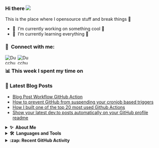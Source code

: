 ### Hi there <img src="https://media.giphy.com/media/hvRJCLFzcasrR4ia7z/giphy.gif" width="25px">

This is the place where I opensource stuff and break things 🐧

- 🐧 &nbsp;I’m currently working on something cool 🐧
- 🐧 &nbsp;I’m currently learning everything 🐧

### 🔗 &nbsp;Connect with me:

[<img align="left" alt="Ducchuy | YouTube" height="30" width="40" src="https://raw.githubusercontent.com/rahuldkjain/github-profile-readme-generator/master/src/images/icons/Social/youtube.svg" />][youtube]
[<img align="left" alt="Ducchuy | facebook" height="30" width="40" src="https://raw.githubusercontent.com/rahuldkjain/github-profile-readme-generator/master/src/images/icons/Social/facebook.svg" />][facebook]

<br />

### 📊 This week I spent my time on

<!--START_SECTION:waka-->
<!--END_SECTION:waka-->

### 📕 **Latest Blog Posts**

<!-- BLOG-POST-LIST:START -->
- [Blog Post Workflow GitHub Action](https://dev.to/gautamkrishnar/blog-post-workflow-github-action-1821)
- [How to prevent GitHub from suspending your cronjob based triggers](https://dev.to/gautamkrishnar/how-to-prevent-github-from-suspending-your-cronjob-based-triggers-knf)
- [How I built one of the top 20 most used Github Actions](https://www.gautamkrishnar.com/how-i-built-one-of-the-top-20-most-used-github-actions/)
- [Show your latest dev.to posts automatically on your GitHub profile readme](https://dev.to/gautamkrishnar/show-your-latest-dev-to-posts-automatically-in-your-github-profile-readme-3nk8)
<!-- BLOG-POST-LIST:END -->

<details>
  <summary><b>✨&nbsp;&nbsp;About&nbsp;Me</b></summary>
  <br/>

  I am a Student. 🐧

  ### My Project
  All of my projects are released as open-source on GitHub, this includes some of my GitHub trending projects:
  - [Comic website](https://github.com/onggiabayluon/comic-node-docker) - My first project using nodejs mongodb docker.
  - [Hotel website](https://github.com/onggiabayluon/quanlikhachsan) - School project using python mysql.
  - [⏩ &nbsp; and many more](https://github.com/onggiabayluon?tab=repositories) 
</details>

<details>
  <summary><b>🛠️&nbsp;&nbsp;Languages&nbsp;and&nbsp;Tools</b></summary>
  <br/>
  <p align="left"><a href="https://nodejs.org" target="_blank"> <img src="https://raw.githubusercontent.com/devicons/devicon/master/icons/nodejs/nodejs-original-wordmark.svg" alt="nodejs" width="40"/> </a>
  <a href="https://www.mongodb.com/" target="_blank"> <img src="https://raw.githubusercontent.com/devicons/devicon/master/icons/mongodb/mongodb-original-wordmark.svg" alt="mongodb" width="40"/> </a>
  <a href="https://expressjs.com" target="_blank"> <img src="https://raw.githubusercontent.com/devicons/devicon/master/icons/express/express-original-wordmark.svg" alt="express" width="40"/> </a>
  <a href="https://www.docker.com/" target="_blank"> <img src="https://raw.githubusercontent.com/devicons/devicon/master/icons/docker/docker-original-wordmark.svg" alt="docker" width="40"/> </a>
  <a href="https://www.python.org" target="_blank"> <img src="https://raw.githubusercontent.com/devicons/devicon/master/icons/python/python-original.svg" alt="python" width="40"/> </a>
  <a href="https://www.mysql.com/" target="_blank"> <img src="https://raw.githubusercontent.com/devicons/devicon/master/icons/mysql/mysql-original-wordmark.svg" alt="mysql" width="40"/> </a></p>
</details>

<details>
  <summary><b>:zap: Recent GitHub Activity</b></summary>
  <br />
  
  <!--START_SECTION:activity-->
  1. 🎉 Merged PR [#9](https://github.com/nguyen498/quanlikhachsan/pull/9) in [nguyen498/quanlikhachsan](https://github.com/nguyen498/quanlikhachsan)
  2. 💪 Opened PR [#9](https://github.com/nguyen498/quanlikhachsan/pull/9) in [nguyen498/quanlikhachsan](https://github.com/nguyen498/quanlikhachsan)
  3. 🎉 Merged PR [#6](https://github.com/nguyen498/quanlikhachsan/pull/6) in [nguyen498/quanlikhachsan](https://github.com/nguyen498/quanlikhachsan)
  4. 💪 Opened PR [#6](https://github.com/nguyen498/quanlikhachsan/pull/6) in [nguyen498/quanlikhachsan](https://github.com/nguyen498/quanlikhachsan)
  5. 💪 Opened PR [#5](https://github.com/nguyen498/quanlikhachsan/pull/5) in [nguyen498/quanlikhachsan](https://github.com/nguyen498/quanlikhachsan)
  <!--END_SECTION:activity-->

</details>

[facebook]: https://www.facebook.com/ducchuy123
[youtube]: https://www.youtube.com/channel/UCN-ZLyAreoGPC5rT4vj7aCw
